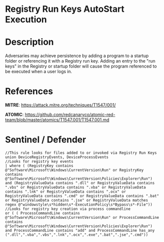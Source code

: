 # Registry Run Keys AutoStart Execution

# Description
Adversaries may achieve persistence by adding a program to a startup folder or referencing it with a Registry run key. Adding an entry to the "run keys" in the Registry or startup folder will cause the program referenced to be executed when a user logs in.

# References
**MITRE**: https://attack.mitre.org/techniques/T1547/001/

**ATOMIC**: https://github.com/redcanaryco/atomic-red-team/blob/master/atomics/T1547.001/T1547.001.md

# Sentinel / Defender
```kql
//This rule looks for files added to or invoked via Registry Run Keys
union DeviceRegistryEvents, DeviceProcessEvents
//Looks for registry key events
| where ( (RegistryKey contains @"Software\Microsoft\Windows\CurrentVersion\Run" or RegistryKey contains @"Software\Microsoft\Windows\CurrentVersion\Policies\Explorer\Run") and (RegistryValueData contains ".dll" or RegistryValueData contains ".vbs" or RegistryValueData contains ".vba" or RegistryValueData contains ".lnk" or RegistryValueData contains ".ocx" or RegistryValueData contains ".cmd" or RegistryValueData contains ".bat" or RegistryValueData contains ".jse" or RegistryValueData matches regex @"windowstyle\s*hidden\s*-ExecutionPolicy\s*Bypass\s*-File"))
//Looks for registry key creation via process commandline
or ( ( ProcessCommandLine contains @"Software\Microsoft\Windows\CurrentVersion\Run" or ProcessCommandLine contains @"Software\Microsoft\Windows\CurrentVersion\Policies\Explorer\Run") and ProcessCommandLine contains "add" and ProcessCommandLine has_any (".dll",".vba",".vbs",".lnk",".ocx",".exe",".bat",".jse",".cmd"))
```
